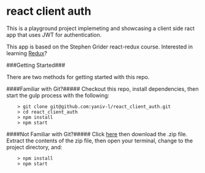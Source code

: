 # react client auth
This is a playground project implemeting and showcasing a client side ract app that uses JWT for authentication.

This app is based on the Stephen Grider react-redux course.
Interested in learning [Redux](https://www.udemy.com/react-redux/)?

###Getting Started###

There are two methods for getting started with this repo.

####Familiar with Git?#####
Checkout this repo, install dependencies, then start the gulp process with the following:

```
	> git clone git@github.com:yaniv-l/react_client_auth.git
	> cd react_client_auth
	> npm install
	> npm start
```

####Not Familiar with Git?#####
Click [here](https://github.com/yaniv-l/react_client_auth.git) then download the .zip file.  Extract the contents of the zip file, then open your terminal, change to the project directory, and:

```
	> npm install
	> npm start
```
